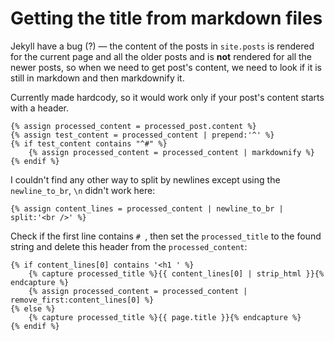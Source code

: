 # Getting the title from markdown files

Jekyll have a bug (?) — the content of the posts in `site.posts` is rendered for the current page and all the older posts and is **not** rendered for all the newer posts, so when we need to get post's content, we need to look if it is still in markdown and then markdownify it.

Currently made hardcody, so it would work only if your post's content starts with a header.

    {% assign processed_content = processed_post.content %}
    {% assign test_content = processed_content | prepend:'^' %}
    {% if test_content contains "^#" %}
        {% assign processed_content = processed_content | markdownify %}
    {% endif %}

I couldn't find any other way to split by newlines except using the `newline_to_br`, `\n` didn't work here:

    {% assign content_lines = processed_content | newline_to_br | split:'<br />' %}

Check if the first line contains `# `, then set the `processed_title` to the found string and delete this header from the `processed_content`:

    {% if content_lines[0] contains '<h1 ' %}
        {% capture processed_title %}{{ content_lines[0] | strip_html }}{% endcapture %}
        {% assign processed_content = processed_content | remove_first:content_lines[0] %}
    {% else %}
        {% capture processed_title %}{{ page.title }}{% endcapture %}
    {% endif %}
